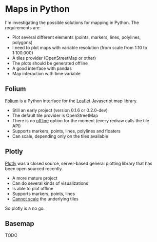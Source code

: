 # Maps in Python

I'm investigating the possible solutions for mapping in Python. The requirements are:

- Plot several different elements (points, markers, lines, polylines, polygons)
- I need to plot maps with variable resolution (from scale from 1:10 to 1:100.000)
- A tiles provider (OpenStreetMap or other)
- The plots should be generated offline
- A good interface with pandas 
- Map interaction with time variable

## Folium
[Folium](https://github.com/python-visualization/folium/) is a Python interface for the [Leaflet](https://github.com/Leaflet/Leaflet) Javascript map library. 

- Still an early project (version 0.1.6 or 0.2.0-dev)
- The default tile provider is OpenStreetMap
- There is no [offline](https://github.com/python-visualization/folium/issues/351) option for the moment (every redraw calls the tile API)
- Supports markers, points, lines, polylines and floaters
- Can scale, depending only on the tiles available

## Plotly
[Plotly](https://github.com/plotly/plotly.py) was a closed source, server-based general plotting library that has been open sourced recently.

- A more mature project
- Can do several kinds of visualizations
- Is able to plot offline
- Supports markers, points, lines
- [Cannot scale](https://github.com/plotly/plotly.js/issues/249) the underlying tiles

So plotly is a no go.

## Basemap
TODO

